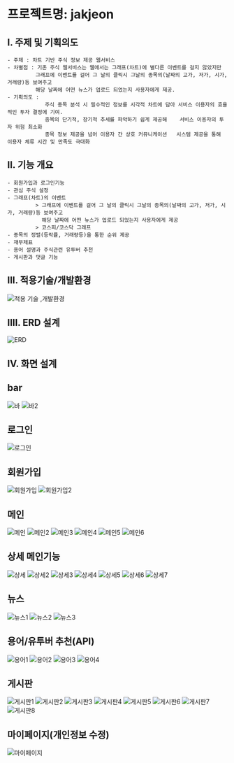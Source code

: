 # 프로젝트명: jakjeon

## I. 주제 및 기획의도
```
- 주제 : 차트 기반 주식 정보 제공 웹서비스
- 차별점 : 기존 주식 웹서비스는 웹에서는 그래프(차트)에 별다른 이벤트를 걸지 않았지만
         그래프에 이벤트를 걸어 그 날의 클릭시 그날의 종목의(날짜의 고가, 저가, 시가, 거래량)등 보여주고
         해당 날짜에 어떤 뉴스가 업로드 되었는지 사용자에게 제공.
- 기획의도 : 
            주식 종목 분석 시 필수적인 정보를 시각적 차트에 담아 서비스 이용자의 효율적인 투자 결정에 기여.
            종목의 단기적, 장기적 추세를 파악하기 쉽게 제공해    서비스 이용자의 투자 위험 최소화
            종목 정보 제공을 넘어 이용자 간 상호 커뮤니케이션   시스템 제공을 통해 이용자 체류 시간 및 만족도 극대화
```
## II. 기능 개요
```
- 회원가입과 로그인기능
- 관심 주식 설정
- 그래프(차트)의 이벤트
         > 그래프에 이벤트를 걸어 그 날의 클릭시 그날의 종목의(날짜의 고가, 저가, 시가, 거래량)등 보여주고
           해당 날짜에 어떤 뉴스가 업로드 되었는지 사용자에게 제공
         > 코스피/코스닥 그래프
- 종목의 정렬(등락률, 거래량등)을 통한 순위 제공
- 재무제표
- 용어 설명과 주식관련 유투버 추천
- 게시판과 댓글 기능

```
## III. 적용기술/개발환경

![적용 기술 ,개발환경](https://github.com/jeonjibeom/jakjeon/assets/93521256/a38e4383-3204-4303-b1c4-f849b8f013a3)

## IIII. ERD 설계
![ERD](https://github.com/jeonjibeom/jakjeon/assets/93521256/44c4ce31-0baa-4b6f-8385-26ff57f79d64)
## IV. 화면 설계
## bar
![바](https://github.com/jeonjibeom/jakjeon/assets/93521256/eb7ef269-3ef0-424b-8e6f-9d4e1aa12c92)
![바2](https://github.com/jeonjibeom/jakjeon/assets/93521256/44049896-16f9-43b3-81e3-d7128edbaefb)
## 로그인
![로그인](https://github.com/jeonjibeom/jakjeon/assets/93521256/20aa79e6-2576-4391-b277-96cc4e153a7b)
## 회원가입
![회원가입](https://github.com/jeonjibeom/jakjeon/assets/93521256/56bd5928-df48-4e50-8631-6a6f2beff6f9)
![회원가입2](https://github.com/jeonjibeom/jakjeon/assets/93521256/a683bacc-1ebc-4903-b361-f1445ec4eb81)
## 메인
![메인](https://github.com/jeonjibeom/jakjeon/assets/93521256/6aaad460-225e-4de3-b13d-c61d583b4193)
![메인2](https://github.com/jeonjibeom/jakjeon/assets/93521256/a5ee8447-8826-468a-98bb-08b894a54382)
![메인3](https://github.com/jeonjibeom/jakjeon/assets/93521256/294822f4-4181-43af-87c3-f64bd2741dda)
![메인4](https://github.com/jeonjibeom/jakjeon/assets/93521256/c5c5cf78-723d-47c8-9ca1-39352e6b16a1)
![메인5](https://github.com/jeonjibeom/jakjeon/assets/93521256/70782583-55ae-4ce1-9976-1d8bae85f8c5)
![메인6](https://github.com/jeonjibeom/jakjeon/assets/93521256/e9e5f1b1-3655-4f4f-abc9-a1c2abb7dda3)
## 상세 메인기능
![상세](https://github.com/jeonjibeom/jakjeon/assets/93521256/5b4f07c2-89c6-40dc-b742-914305d78279)
![상세2](https://github.com/jeonjibeom/jakjeon/assets/93521256/361db2fb-8693-4c77-8b68-e3624f454da4)
![상세3](https://github.com/jeonjibeom/jakjeon/assets/93521256/ce6b0b98-2d03-4933-a96a-dd8975b86dd8)
![상세4](https://github.com/jeonjibeom/jakjeon/assets/93521256/22d1c5c6-decc-4a1b-9d44-d6ca6fd8b75e)
![상세5](https://github.com/jeonjibeom/jakjeon/assets/93521256/f53edd02-2df6-4ec5-a370-1ad314b37d67)
![상세6](https://github.com/jeonjibeom/jakjeon/assets/93521256/8ecbc6ed-fedc-49ee-9fd7-881dfc5ebda0)
![상세7](https://github.com/jeonjibeom/jakjeon/assets/93521256/ac38c497-a5a7-455e-a16a-d797f72cec2e)
## 뉴스
![뉴스1](https://github.com/jeonjibeom/jakjeon/assets/93521256/7fda912a-dba7-4557-a942-d4a0637ae454)
![뉴스2](https://github.com/jeonjibeom/jakjeon/assets/93521256/e18a253f-304d-4d51-824b-b0619d260a23)
![뉴스3](https://github.com/jeonjibeom/jakjeon/assets/93521256/1363301e-cbd8-4080-aac1-50303c18439c)
## 용어/유투버 추천(API)
![용어1](https://github.com/jeonjibeom/jakjeon/assets/93521256/3d6812ba-5dc1-4cae-9573-2cf0f06fabca)
![용어2](https://github.com/jeonjibeom/jakjeon/assets/93521256/00676b8d-f611-4ee9-b816-fd478f8e4432)
![용어3](https://github.com/jeonjibeom/jakjeon/assets/93521256/6cf082c0-0b7e-4adf-a1cb-d1148e145451)
![용어4](https://github.com/jeonjibeom/jakjeon/assets/93521256/a5c16ca6-9f6a-455c-b370-c5a9e8c8825c)
## 게시판
![게시판1](https://github.com/jeonjibeom/jakjeon/assets/93521256/3bd9d13f-6dfe-4f36-9aa2-26c03adc14a0)
![게시판2](https://github.com/jeonjibeom/jakjeon/assets/93521256/ef107946-80aa-4984-9c0d-f21aa5606b37)
![게시판3](https://github.com/jeonjibeom/jakjeon/assets/93521256/fa9c1a86-f171-4ce0-82ed-6d8f6c5a782f)
![게시판4](https://github.com/jeonjibeom/jakjeon/assets/93521256/5078c529-3933-40a5-9ebd-3a312fdbeb33)
![게시판5](https://github.com/jeonjibeom/jakjeon/assets/93521256/c18d5144-a40e-4cc1-b022-98478c65801e)
![게시판6](https://github.com/jeonjibeom/jakjeon/assets/93521256/67c02a88-43d7-4299-a005-65d067b0e314)
![게시판7](https://github.com/jeonjibeom/jakjeon/assets/93521256/e5177a23-c4c4-439c-b35b-bc7fb11b6bce)
![게시판8](https://github.com/jeonjibeom/jakjeon/assets/93521256/a301bc60-4f8c-4adc-8f90-05e49da99269)
## 마이페이지(개인정보 수정)
![마이페이지](https://github.com/jeonjibeom/jakjeon/assets/93521256/2ace2910-b77a-4d3d-8529-6acfe87a7929)




